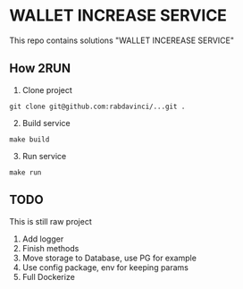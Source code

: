 # WALLET INCREASE SERVICE

This repo contains solutions "WALLET INCEREASE SERVICE"

## How 2RUN

1. Clone project

```
git clone git@github.com:rabdavinci/...git .
```

2. Build service

```
make build
```

3. Run service

```
make run
```

## TODO
This is still raw project
1. Add logger
2. Finish methods
3. Move storage to Database, use PG for example
4. Use config package, env for keeping params
5. Full Dockerize
